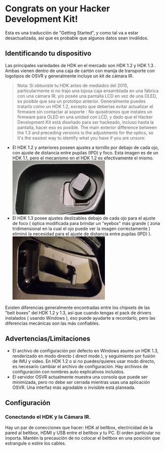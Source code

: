 # Congrats on your Hacker Development Kit!

Esta es una traducción de "Getting Started", y como tal va a estar desactualizada, así que es probable que algunos datos sean inválidos.

## Identificando tu dispositivo
Las principales variedades de HDK en el mercado son HDK 1.2 y HDK 1.3 . Ambas vienen dentro de una caja de cartón con manija de transporte con logotipos de OSVR y generalmente incluye un kit de cámara IR.

> Nota: Si obtuviste tu HDK antes de mediados del 2015, particularmente si no trajo una lujosa caja ensamblada en una fábrica con una cámara IR, y/o posée una pantalla LCD en vez de una OLED, es posible que sea un prototipo anterior. Generalmente puedes tratarlo como un HDK 1.2, excepto que deberìas evitar actualizar el firmware sin contactar al soporte : No quisiéramos que instales un firmware para OLED en una unidad con LCD, y dado que el Hacker Development Kit está diseñado para ser hackeado, incluso hasta la pantalla, hacer eso es posible.
The main exterior difference between the 1.3 and preceding versions is the adjustments for the optics, so it's the easiest way to identify what you have if you are unsure:

- El HDK 1.2 y anteriores poseen ajustes a tornillo por debajo de cada ojo, con ajuste de distancia entre pupilas (IPD) y foco. Esta imagen es de un HDK 1.1, pero el mecanismo en el HDK 1.2 es efectivamente el mismo. ![HDK pre-1.3 ajuste ocular](HDK11.jpg)
- El HDK 1.3 posee ajustes deslizables debajo de cada ojo para el ajuste de foco ( óptica modificada para brindar un "eyebox" más grande ( zona tridimensional en la cual el ojo puede ver la imagen correctamente ) eliminó la necesidad para el ajuste de distancia entre pupilas (IPD) ). ![HDK 1.3 ajuste deslizante](HDK13-ID.jpg)

Existen diferencias generalmente encontradas entre los chipsets de las "belt boxes" del HDK 1.2  y 1.3, así que cuando tengas el pack de drivers instalados ( usando Windows ), eso puede ayudarte a recordarlo, pero las diferencias mecánicas son las más confiables.

## Advertencias/Limitaciones
- El archivo de configuración por defecto en Windows asume un HDK 1.3, renderizado en modo directo ( direct mode ), y seguimiento por fusión de IMU y video. En HDK 1.2 o si no puedes/quieres usar modo directo, es necesario cambiar el archivo de configuración. Hay archivos de configuración con nombres auto explicativos incluidos.
- El servidor OSVR actualmente muestra una consola que puede ser minimizada, pero no debe ser cerrada mientras usas una aplicación OSVR. Una interfaz más agradable o invisible está planeada.

## Configuración

### Conectando el HDK y la Cámara IR.
Hay un par de conecciones que hacer: HDK al beltbox, electricidad de la pared al beltbox, HDMI y USB entre el beltbox y tu PC.
El orden particular no importa. Mantén la precaución de no colocar el beltbox en una posición que estrangule o estire los cables.
